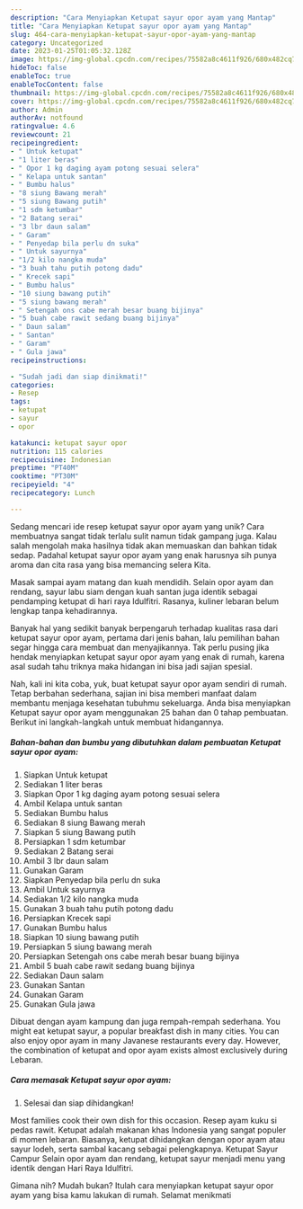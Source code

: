 ```yaml
---
description: "Cara Menyiapkan Ketupat sayur opor ayam yang Mantap"
title: "Cara Menyiapkan Ketupat sayur opor ayam yang Mantap"
slug: 464-cara-menyiapkan-ketupat-sayur-opor-ayam-yang-mantap
category: Uncategorized
date: 2023-01-25T01:05:32.128Z
image: https://img-global.cpcdn.com/recipes/75582a8c4611f926/680x482cq70/ketupat-sayur-opor-ayam-foto-resep-utama.jpg
hideToc: false
enableToc: true
enableTocContent: false
thumbnail: https://img-global.cpcdn.com/recipes/75582a8c4611f926/680x482cq70/ketupat-sayur-opor-ayam-foto-resep-utama.jpg
cover: https://img-global.cpcdn.com/recipes/75582a8c4611f926/680x482cq70/ketupat-sayur-opor-ayam-foto-resep-utama.jpg
author: Admin
authorAv: notfound
ratingvalue: 4.6
reviewcount: 21
recipeingredient:
- " Untuk ketupat"
- "1 liter beras"
- " Opor 1 kg daging ayam potong sesuai selera"
- " Kelapa untuk santan"
- " Bumbu halus"
- "8 siung Bawang merah"
- "5 siung Bawang putih"
- "1 sdm ketumbar"
- "2 Batang serai"
- "3 lbr daun salam"
- " Garam"
- " Penyedap bila perlu dn suka"
- " Untuk sayurnya"
- "1/2 kilo nangka muda"
- "3 buah tahu putih potong dadu"
- " Krecek sapi"
- " Bumbu halus"
- "10 siung bawang putih"
- "5 siung bawang merah"
- " Setengah ons cabe merah besar buang bijinya"
- "5 buah cabe rawit sedang buang bijinya"
- " Daun salam"
- " Santan"
- " Garam"
- " Gula jawa"
recipeinstructions:

- "Sudah jadi dan siap dinikmati!"
categories:
- Resep
tags:
- ketupat
- sayur
- opor

katakunci: ketupat sayur opor 
nutrition: 115 calories
recipecuisine: Indonesian
preptime: "PT40M"
cooktime: "PT30M"
recipeyield: "4"
recipecategory: Lunch

---
```





Sedang mencari ide resep ketupat sayur opor ayam yang unik? Cara membuatnya sangat tidak terlalu sulit namun tidak gampang juga. Kalau salah mengolah maka hasilnya tidak akan memuaskan dan bahkan tidak sedap. Padahal ketupat sayur opor ayam yang enak harusnya sih punya aroma dan cita rasa yang bisa memancing selera Kita.





Masak sampai ayam matang dan kuah mendidih. Selain opor ayam dan rendang, sayur labu siam dengan kuah santan juga identik sebagai pendamping ketupat di hari raya Idulfitri. Rasanya, kuliner lebaran belum lengkap tanpa kehadirannya.

Banyak hal yang sedikit banyak berpengaruh terhadap kualitas rasa dari ketupat sayur opor ayam, pertama dari jenis bahan, lalu pemilihan bahan segar hingga cara membuat dan menyajikannya. Tak perlu pusing jika hendak menyiapkan ketupat sayur opor ayam yang enak di rumah, karena asal sudah tahu triknya maka hidangan ini bisa jadi sajian spesial.






Nah, kali ini kita coba, yuk, buat ketupat sayur opor ayam sendiri di rumah. Tetap berbahan sederhana, sajian ini bisa memberi manfaat dalam membantu menjaga kesehatan tubuhmu sekeluarga. Anda bisa menyiapkan Ketupat sayur opor ayam menggunakan 25 bahan dan 0 tahap pembuatan. Berikut ini langkah-langkah untuk membuat hidangannya.

<!--inarticleads1-->

##### Bahan-bahan dan bumbu yang dibutuhkan dalam pembuatan Ketupat sayur opor ayam:

1. Siapkan  Untuk ketupat
1. Sediakan 1 liter beras
1. Siapkan  Opor 1 kg daging ayam potong sesuai selera
1. Ambil  Kelapa untuk santan
1. Sediakan  Bumbu halus
1. Sediakan 8 siung Bawang merah
1. Siapkan 5 siung Bawang putih
1. Persiapkan 1 sdm ketumbar
1. Sediakan 2 Batang serai
1. Ambil 3 lbr daun salam
1. Gunakan  Garam
1. Siapkan  Penyedap bila perlu dn suka
1. Ambil  Untuk sayurnya
1. Sediakan 1/2 kilo nangka muda
1. Gunakan 3 buah tahu putih potong dadu
1. Persiapkan  Krecek sapi
1. Gunakan  Bumbu halus
1. Siapkan 10 siung bawang putih
1. Persiapkan 5 siung bawang merah
1. Persiapkan  Setengah ons cabe merah besar buang bijinya
1. Ambil 5 buah cabe rawit sedang buang bijinya
1. Sediakan  Daun salam
1. Gunakan  Santan
1. Gunakan  Garam
1. Gunakan  Gula jawa


Dibuat dengan ayam kampung dan juga rempah-rempah sederhana. You might eat ketupat sayur, a popular breakfast dish in many cities. You can also enjoy opor ayam in many Javanese restaurants every day. However, the combination of ketupat and opor ayam exists almost exclusively during Lebaran. 

<!--inarticleads2-->

##### Cara memasak Ketupat sayur opor ayam:


1. Selesai dan siap dihidangkan!

Most families cook their own dish for this occasion. Resep ayam kuku si pedas rawit. Ketupat adalah makanan khas Indonesia yang sangat populer di momen lebaran. Biasanya, ketupat dihidangkan dengan opor ayam atau sayur lodeh, serta sambal kacang sebagai pelengkapnya. Ketupat Sayur Campur Selain opor ayam dan rendang, ketupat sayur menjadi menu yang identik dengan Hari Raya Idulfitri. 

Gimana nih? Mudah bukan? Itulah cara menyiapkan ketupat sayur opor ayam yang bisa kamu lakukan di rumah. Selamat menikmati
